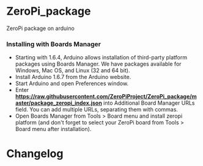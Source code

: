 # ZeroPi_package
ZeroPi package on arduino

### Installing with Boards Manager

* Starting with 1.6.4, Arduino allows installation of third-party platform packages using Boards Manager. We have packages available for Windows, Mac OS, and Linux (32 and 64 bit).
* Install Arduino 1.6.7 from the Arduino website.
* Start Arduino and open Preferences window.
* Enter **https://raw.githubusercontent.com/ZeroPiProject/ZeroPi_package/master/package_zeropi_index.json** into Additional Board Manager URLs field. You can add multiple URLs, separating them with commas.
* Open Boards Manager from Tools > Board menu and install zeropi platform (and don't forget to select your ZeroPi board from Tools > Board menu after installation).

# Changelog
